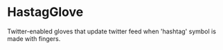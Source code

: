 HastagGlove
===========

Twitter-enabled gloves that update twitter feed when 'hashtag' symbol is made with fingers.

